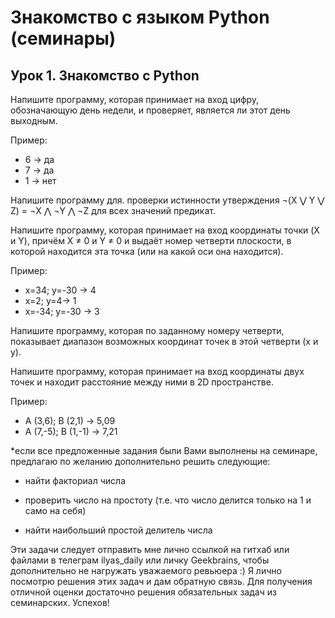 # Знакомство с языком Python (семинары)
## Урок 1. Знакомство с Python

Напишите программу, которая принимает на вход цифру, обозначающую день недели, и проверяет, является ли этот день выходным.

Пример:

- 6 -> да
- 7 -> да
- 1 -> нет

Напишите программу для. проверки истинности утверждения ¬(X ⋁ Y ⋁ Z) = ¬X ⋀ ¬Y ⋀ ¬Z для всех значений предикат.

Напишите программу, которая принимает на вход координаты точки (X и Y), причём X ≠ 0 и Y ≠ 0 и выдаёт номер четверти плоскости, в которой находится эта точка (или на какой оси она находится).

Пример:

- x=34; y=-30 -> 4
- x=2; y=4-> 1
- x=-34; y=-30 -> 3

Напишите программу, которая по заданному номеру четверти, показывает диапазон возможных координат точек в этой четверти (x и y).

Напишите программу, которая принимает на вход координаты двух точек и находит расстояние между ними в 2D пространстве.

Пример:

- A (3,6); B (2,1) -> 5,09
- A (7,-5); B (1,-1) -> 7,21

*если все предложенные задания были Вами выполнены на семинаре, предлагаю по желанию дополнительно решить следующие:

- найти факториал числа

- проверить число на простоту (т.е. что число делится только на 1 и само на себя)

- найти наибольший простой делитель числа

Эти задачи следует отправить мне лично ссылкой на гитхаб или файлами в телеграм ilyas_daily или личку Geekbrains, чтобы дополнительно не нагружать уважаемого ревьюера :) Я лично посмотрю решения этих задач и дам обратную связь. Для получения отличной оценки достаточно решения обязательных задач из семинарских. Успехов!